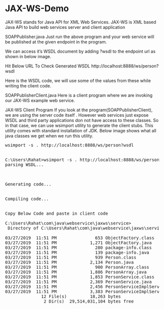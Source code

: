 # JAX-WS-Demo
JAX-WS stands for Java API for XML Web Services. JAX-WS is XML based Java API to build web services server and client application


SOAPPublisher.java
Just run the above program and your web service will be published at the given endpoint in the program. 

We can access it’s WSDL document by adding ?wsdl to the endpoint url as shown in below image.

Hit Below URL To Check Generated WSDL
http://localhost:8888/ws/person?wsdl

Here is the WSDL code, we will use some of the values from these while writing the client code.

SOAPPublisherClient.java
Here is a client program where we are invoking our JAX-WS example web service.

JAX-WS Client Program
If you look at the  program(SOAPPublisherClient), we are using the server code itself . However web services just expose WSDL and third party applications don not have access to these classes. So in that case, we can use wsimport utility to generate the client stubs. This utility comes with standard installation of JDK. Below image shows what all java classes we get when we run this utility.

<pre>
wsimport -s . http://localhost:8888/ws/person?wsdl


C:\Users\Rahat>wsimport -s . http://localhost:8888/ws/person?wsdl
parsing WSDL...



Generating code...


Compiling code...


Copy Below Code and paste in client code

C:\Users\Rahat\com\java\webservice\jaxws\service>
 Directory of C:\Users\Rahat\com\java\webservice\jaxws\service

03/27/2019  11:51 PM               653 ObjectFactory.class 
03/27/2019  11:51 PM             1,271 ObjectFactory.java 
03/27/2019  11:51 PM               280 package-info.class 
03/27/2019  11:51 PM               139 package-info.java 
03/27/2019  11:51 PM               939 Person.class 
03/27/2019  11:51 PM             2,134 Person.java 
03/27/2019  11:51 PM               900 PersonArray.class 
03/27/2019  11:51 PM             1,886 PersonArray.java 
03/27/2019  11:51 PM             1,853 PersonService.class 
03/27/2019  11:51 PM             2,369 PersonService.java 
03/27/2019  11:51 PM             2,456 PersonServiceImplService.class  
03/27/2019  11:51 PM             3,383 PersonServiceImplService.java 
              12 File(s)         18,263 bytes
               2 Dir(s)  29,514,031,104 bytes free
               
               </pre>



